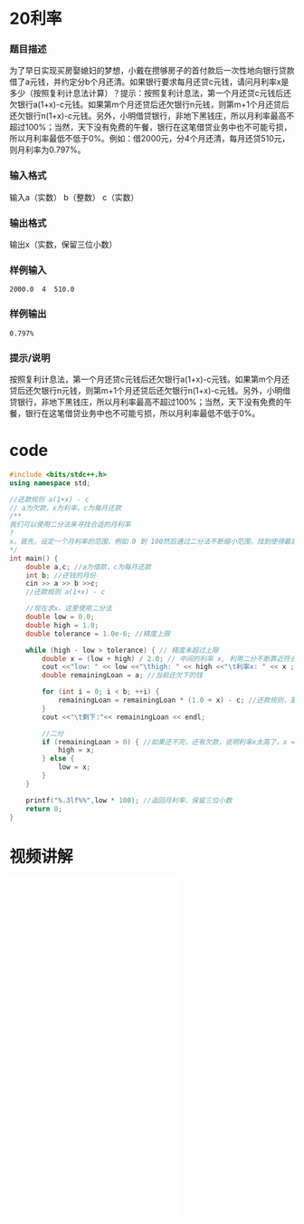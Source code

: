 # 20利率

### 题目描述

为了早日实现买房娶媳妇的梦想，小戴在攒够房子的首付款后一次性地向银行贷款借了a元钱，并约定分b个月还清。如果银行要求每月还贷c元钱，请问月利率x是多少（按照复利计息法计算）？提示：按照复利计息法，第一个月还贷c元钱后还欠银行a(1+x)-c元钱。如果第m个月还贷后还欠银行n元钱，则第m+1个月还贷后还欠银行n(1+x)-c元钱。另外，小明借贷银行，非地下黑钱庄，所以月利率最高不超过100%；当然，天下没有免费的午餐，银行在这笔借贷业务中也不可能亏损，所以月利率最低不低于0%。例如：借2000元，分4个月还清，每月还贷510元，则月利率为0.797%。

### 输入格式

输入a（实数）  b（整数）  c（实数）

### 输出格式

输出x（实数，保留三位小数）

### 样例输入

```plaintext
2000.0  4  510.0
```

### 样例输出

```plaintext
0.797%
```

### 提示/说明

按照复利计息法，第一个月还贷c元钱后还欠银行a(1+x)-c元钱。如果第m个月还贷后还欠银行n元钱，则第m+1个月还贷后还欠银行n(1+x)-c元钱。另外，小明借贷银行，非地下黑钱庄，所以月利率最高不超过100%；当然，天下没有免费的午餐，银行在这笔借贷业务中也不可能亏损，所以月利率最低不低于0%。

# code

```cpp
#include <bits/stdc++.h>
using namespace std;

//还款规则 a(1+x) - c
// a为欠款，x为利率，c为每月还款
/**
我们可以使用二分法来寻找合适的月利率
?
x。首先，设定一个月利率的范围，例如 0 到 100然后通过二分法不断缩小范围，找到使得最后一个月欠款为0的月利率。
*/
int main() {
	double a,c; //a为借款，c为每月还款
	int b; //还钱的月份
	cin >> a >> b >>c;
	//还款规则 a(1+x) - c

	//现在求x，这里使用二分法
	double low = 0.0;
	double high = 1.0;
	double tolerance = 1.0e-6; //精度上限

	while (high - low > tolerance) { // 精度未超过上限
		double x = (low + high) / 2.0; // 中间的利率 x, 利用二分不断靠近符合要求的利率
		cout <<"low: " << low <<"\thigh: " << high <<"\t利率x: " << x ;
		double remainingLoan = a; //当前还欠下的钱

		for (int i = 0; i < b; ++i) {
			remainingLoan = remainingLoan * (1.0 + x) - c; //还款规则，更新还款后的欠款
		}
		cout <<"\t剩下:"<< remainingLoan << endl;

		//二分
		if (remainingLoan > 0) { //如果还不完，还有欠款，说明利率x太高了，x = low + high / 2要变小一点 ，所以high = x; 
			high = x;
		} else {
			low = x;
		}
	}

	printf("%.3lf%%",low * 100); //返回月利率，保留三位小数
	return 0;
}
```

# 视频讲解

<iframe src="//player.bilibili.com/player.html?aid=1350401428&bvid=BV15B421z7sT&cid=1431236752&p=1" scrolling="no" border="0" frameborder="no" framespacing="0" allowfullscreen="true" weight="95%" height=600> </iframe>